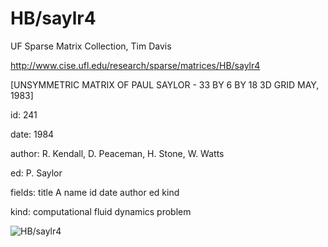 # HB/saylr4

 UF Sparse Matrix Collection, Tim Davis

 http://www.cise.ufl.edu/research/sparse/matrices/HB/saylr4

 [UNSYMMETRIC MATRIX OF PAUL SAYLOR - 33 BY  6 BY 18 3D GRID   MAY, 1983]

 id: 241

 date: 1984

 author: R. Kendall, D. Peaceman, H. Stone, W. Watts

 ed: P. Saylor

 fields: title A name id date author ed kind

 kind: computational fluid dynamics problem

![HB/saylr4](http://yifanhu.net/GALLERY/GRAPHS/GIF_SMALL/HB@saylr4.gif)
